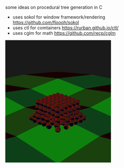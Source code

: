 some ideas on procedural tree generation in C

* uses sokol for window framework/rendering https://github.com/floooh/sokol
* uses ctl for comtainers https://rurban.github.io/ctl/
* uses cglm for math https://github.com/recp/cglm

![screenshot](screenshot.png)
